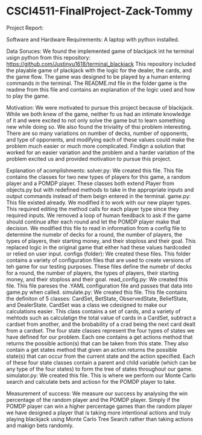 # CSCI4511-FinalProject-Zack-Tommy

Project Report:

Software and Hardware Requirements:
 A laptop with python installed.

Data Soruces:
 We found the implemented game of blackjack int he terminal usign python from this repository: https://github.com/Justinyu1618/terminal_blackjack
 This repository included the playable game of plackjack with the logic for the dealer, the cards, and the game flow. The game was designed to be played by a human entering commands in the terminal. The README.md file in the folder game is the readme from this file and contains an explanation of the logic used and how to play the game.

Motivation:
 We were motivated to pursue this project because of blackjack. While we both knew of the game, neither fo us had an intimate knowledge of it and were excited to not only solve the game but to learn something new while doing so. We also found the triviality of thsi problem interesting. There are so many variations on number of decks, number of opponents, and type of opponents, and modifying each of these values could make the problem much easier or much more complicated. Findign a solution that worked for an easier variation and the problem and a harder variation of the problem excited us and provided motivation to pursue this project. 

Explanation of acomplishments:
 solver.py:
  We created this file. This file contains the classes for two new types of players for this game, a random player and a POMDP player. These classes both extend Player from objects.py but with redefined methods to take in the appropriate inputs and output commands instead of them beign entered in the terminal.
 game.py:
  This file existed already. We modified it to work with our new player types. This required editing the method calls for each player type since they required inputs. We removed a loop of human feedback to ask if the game should continue after each round and let the POMDP player make that decision. We modified this file to read in information from a config file to determine the numebr of decks for a round, the number of players, the types of players, their starting money, and their stoploss and their goal. This replaced logic in the original game that either had these values hardcoded or relied on user input. 
configs (folder):
 We created these files. This folder contains a variety of configuration files that are used to create versions of teh game for our testing purposes. These files define the numebr of decks for a round, the number of players, the types of players, their starting money, and their stoploss and their goal.
read_config.py:
 We created this file. This file pareses the .YAML configuration file and passes that data into game.py when called. 
simulate.py:
 We created this file. This file contains the definiton of 5 classes: CardSet, BetState, ObservedState, BeliefState, and DealerState. CardSet was a class we cdesigned to make our calculations easier. This class contains a set of cards, and a variety of mehtods such as calculatign the total value of cards in a CardSet, subtract a cardset from another, and the brobability of a crad being the next card dealt from a cardset. The four state classes represent the four types of states we have defined for our problem. Each one contains a get actions method that returns the possible action(s) that can be taken from this state. They also contain a get states method that given an action returns the possible state(s) that can occur from the current state and the action specified. Each of these four state classes contain a parent and child variable (which can be any type of the four states) to form the tree of states throughout our game.
simulator.py:
 We created this file. This is where we perform our Monte Carlo search and calculate bets and actiosn for the POMDP player to take.   

Measurement of success:
 We measure our success by analysing the win percentage of the random player and the POMDP player. Simply if the POMDP player can win a higher percentage games than the random player we have designed a player that is taking more intentional actions and truly playing blackjack using Monte Carlo Tree Search rather than taking actions and makign bets randomly. 